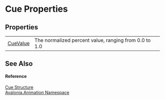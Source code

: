 # Cue Properties




## Properties
<table>
<tr>
<td><a href="P_Avalonia_Animation_Cue_CueValue">CueValue</a></td>
<td>The normalized percent value, ranging from 0.0 to 1.0</td>
</tr>
</table>

## See Also


#### Reference
<a href="T_Avalonia_Animation_Cue">Cue Structure</a>  
<a href="N_Avalonia_Animation">Avalonia.Animation Namespace</a>  
